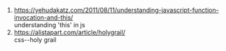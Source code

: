 1. https://yehudakatz.com/2011/08/11/understanding-javascript-function-invocation-and-this/  
understanding 'this' in js
2. https://alistapart.com/article/holygrail/  
css--holy grail
